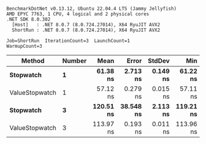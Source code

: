 ```

BenchmarkDotNet v0.13.12, Ubuntu 22.04.4 LTS (Jammy Jellyfish)
AMD EPYC 7763, 1 CPU, 4 logical and 2 physical cores
.NET SDK 8.0.302
  [Host]   : .NET 8.0.7 (8.0.724.27014), X64 RyuJIT AVX2
  ShortRun : .NET 8.0.7 (8.0.724.27014), X64 RyuJIT AVX2

Job=ShortRun  IterationCount=3  LaunchCount=1  
WarmupCount=3  

```
| Method         | Number | Mean      | Error     | StdDev   | Min       | Max       | Gen0   | Allocated |
|--------------- |------- |----------:|----------:|---------:|----------:|----------:|-------:|----------:|
| **Stopwatch**      | **1**      |  **61.38 ns** |  **2.713 ns** | **0.149 ns** |  **61.22 ns** |  **61.52 ns** | **0.0005** |      **40 B** |
| ValueStopwatch | 1      |  57.12 ns |  0.279 ns | 0.015 ns |  57.11 ns |  57.14 ns |      - |         - |
| **Stopwatch**      | **3**      | **120.51 ns** | **38.548 ns** | **2.113 ns** | **119.21 ns** | **122.95 ns** | **0.0005** |      **40 B** |
| ValueStopwatch | 3      | 113.97 ns |  0.193 ns | 0.011 ns | 113.96 ns | 113.98 ns |      - |         - |
